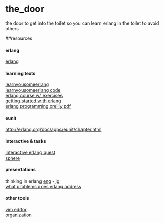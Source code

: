 # the_door
the door to get into the toilet so you can learn erlang in the toilet to avoid others

##resources    
#### erlang
[erlang](http://www.erlang.org/download.html)
#### learning  texts
[learnyousomeerlang](http://learnyousomeerlang.com/content)  
[learnyousomeerlang code](http://learnyousomeerlang.com/static/erlang/learn-you-some-erlang.zip)  
[erlang course w/ exercises](http://www.erlang.org/course/course.html)  
[getting started with erlang](http://www.erlang.org/doc/getting_started/users_guide.html)  
[erlang programming oreilly pdf](http://liancheng.info/bib/Cesarini2009.pdf)  
#### eunit
http://erlang.org/doc/apps/eunit/chapter.html  
#### interactive & tasks
[interactive erlang quest](https://github.com/eriksoe/ErlangQuest)  
[sphere](http://www.spoj.com/)
#### presentations
thinking in erlang [eng](http://www.scribd.com/doc/44221/Thinking-in-Erlang) - [jp](http://www.scribd.com/doc/45477/Thinking-in-Erlang-Japanese-version)  
[what problems does erlang address](http://www.infoq.com/presentations/joe-armstrong-erlang-qcon08)  

#### other tools
[vim editor](http://www.vim.org/download.php)  
[organization](www.github.com/benjomeshi)  
